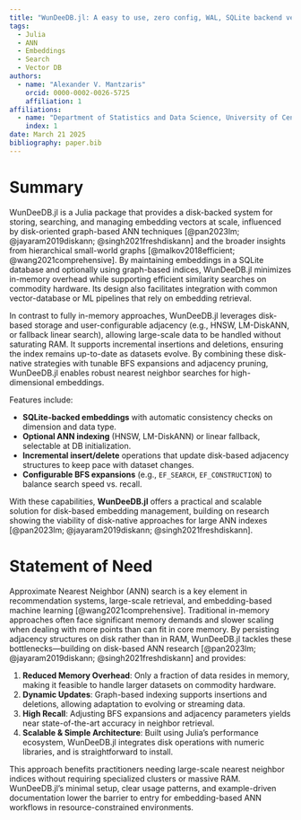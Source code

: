 ```yaml
---
title: "WunDeeDB.jl: A easy to use, zero config, WAL, SQLite backend vector database"
tags:
  - Julia
  - ANN
  - Embeddings
  - Search
  - Vector DB
authors:
  - name: "Alexander V. Mantzaris"
    orcid: 0000-0002-0026-5725
    affiliation: 1
affiliations:
  - name: "Department of Statistics and Data Science, University of Central Florida (UCF), USA"
    index: 1
date: March 21 2025
bibliography: paper.bib
---
```



# Summary

WunDeeDB.jl is a Julia package that provides a disk-backed system for storing, searching, and managing embedding vectors at scale, influenced by disk-oriented graph-based ANN techniques [@pan2023lm; @jayaram2019diskann; @singh2021freshdiskann] and the broader insights from hierarchical small-world graphs [@malkov2018efficient; @wang2021comprehensive]. By maintaining embeddings in a SQLite database and optionally using graph-based indices, WunDeeDB.jl minimizes in-memory overhead while supporting efficient similarity searches on commodity hardware. Its design also facilitates integration with common vector-database or ML pipelines that rely on embedding retrieval.

In contrast to fully in-memory approaches, WunDeeDB.jl leverages disk-based storage and user-configurable adjacency (e.g., HNSW, LM-DiskANN, or fallback linear search), allowing large-scale data to be handled without saturating RAM. It supports incremental insertions and deletions, ensuring the index remains up-to-date as datasets evolve. By combining these disk-native strategies with tunable BFS expansions and adjacency pruning, WunDeeDB.jl enables robust nearest neighbor searches for high-dimensional embeddings.

Features include:

- **SQLite-backed embeddings** with automatic consistency checks on dimension and data type.
- **Optional ANN indexing** (HNSW, LM-DiskANN) or linear fallback, selectable at DB initialization.
- **Incremental insert/delete** operations that update disk-based adjacency structures to keep pace with dataset changes.
- **Configurable BFS expansions** (e.g., `EF_SEARCH`, `EF_CONSTRUCTION`) to balance search speed vs. recall.

With these capabilities, **WunDeeDB.jl** offers a practical and scalable solution for disk-based embedding management, building on research showing the viability of disk-native approaches for large ANN indexes [@pan2023lm; @jayaram2019diskann; @singh2021freshdiskann]. 


# Statement of Need

Approximate Nearest Neighbor (ANN) search is a key element in recommendation systems, large-scale retrieval, and embedding-based machine learning [@wang2021comprehensive]. Traditional in-memory approaches often face significant memory demands and slower scaling when dealing with more points than can fit in core memory. By persisting adjacency structures on disk rather than in RAM, WunDeeDB.jl tackles these bottlenecks—building on disk-based ANN research [@pan2023lm; @jayaram2019diskann; @singh2021freshdiskann] and provides:

1. **Reduced Memory Overhead**: Only a fraction of data resides in memory, making it feasible to handle larger datasets on commodity hardware.  
2. **Dynamic Updates**: Graph-based indexing supports insertions and deletions, allowing adaptation to evolving or streaming data.  
3. **High Recall**: Adjusting BFS expansions and adjacency parameters yields near state-of-the-art accuracy in neighbor retrieval.  
4. **Scalable & Simple Architecture**: Built using Julia’s performance ecosystem, WunDeeDB.jl integrates disk operations with numeric libraries, and is straightforward to install.

This approach benefits practitioners needing large-scale nearest neighbor indices without requiring specialized clusters or massive RAM. WunDeeDB.jl’s minimal setup, clear usage patterns, and example-driven documentation lower the barrier to entry for embedding-based ANN workflows in resource-constrained environments.
